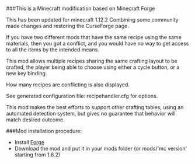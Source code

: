 ###This is a Minecraft modification based on Minecraft Forge

This has been updated for minecraft 1.12.2 Combining some community made changes and restoring the CurseForge page.

If you have two different mods that have the same recipe using the same materials, then you got a conflict, and you would have no way to get access to all the items by the intended means.

This mod allows multiple recipes sharing the same crafting layout to be crafted, the player being able to choose using either a cycle button, or a new key binding.

How many recipes are conflicting is also displayed.

See generated configuration file: recipehandler.cfg for options.

 
This mod makes the best efforts to support other crafting tables, using an automated detection system, but gives no guarantee that behavior will match desired outcome.


###Mod installation procedure:
* Install [Forge](http://files.minecraftforge.net/)
* Download the mod and put it in your mods folder (or mods/'mc version' starting from 1.6.2)
